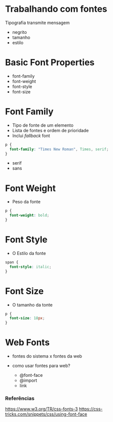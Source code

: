 # Trabalhando com fontes

Tipografia transmite mensagem
  
  - negrito
  - tamanho
  - estilo

# Basic Font Properties

* font-family
* font-weight
* font-style
* font-size

# Font Family

* Tipo de fonte de um elemento
* Lista de fontes e ordem de prioridade
* Inclui *fallback* font

```css
p {
  font-family: "Times New Roman", Times, serif;
}
```
  - serif
  - sans

# Font Weight

* Peso da fonte

```css
p {
  font-weight: bold;
}
```

# Font Style

* O Estilo da fonte

```css
span {
  font-style: italic;
}
```

# Font Size

* O tamanho da tonte

```css
p {
  font-size: 18px;
}
```

# Web Fonts

- fontes do sistema x fontes da web
- como usar fontes para web?

  * @font-face
  * @import
  * link

### Referências

https://www.w3.org/TR/css-fonts-3
https://css-tricks.com/snippets/css/using-font-face